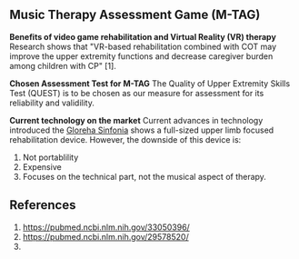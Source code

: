 ## Music Therapy Assessment Game (M-TAG)

**Benefits of video game rehabilitation and Virtual Reality (VR) therapy**
Research shows that "VR-based rehabilitation combined with COT may improve the upper extremity functions and decrease caregiver burden among children with CP" [1]. 


**Chosen Assessment Test for M-TAG**
The Quality of Upper Extremity Skills Test (QUEST) is to be chosen as our measure for assessment for its reliability and validility. 

**Current technology on the market**
Current advances in technology introduced the [Gloreha Sinfonia](https://www.youtube.com/watch?v=OewQiHHexhE) shows a full-sized upper limb focused rehabilitation device.  However, the downside of this device is:
1. Not portablility
2. Expensive
3. Focuses on the technical part, not the musical aspect of therapy.



## **References**

1. https://pubmed.ncbi.nlm.nih.gov/33050396/
2. https://pubmed.ncbi.nlm.nih.gov/29578520/
3. 
<!--stackedit_data:
eyJoaXN0b3J5IjpbMTQ5MDQ3NTA2MF19
-->